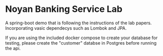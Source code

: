 # Noyan Banking Service Lab

A spring-boot demo that is following the instructions of the lab papers. Incorporating vasic dependecys such as Lombok and JPA.

If you are using the included docker compose to create your database for testing, please create the "customer" databse in Postgres before running the api.
